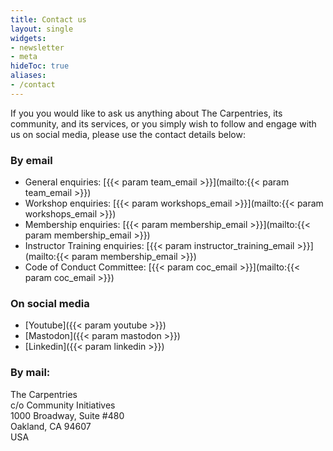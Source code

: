 ```yaml
---
title: Contact us
layout: single
widgets:
- newsletter
- meta
hideToc: true
aliases:
- /contact
---
```


If you you would like to ask us anything about The Carpentries, its community, and its services, or you simply wish to follow and engage with us on social media, please use the contact details below:

### By email 

* General enquiries: [{{< param team_email >}}](mailto:{{< param team_email >}})
* Workshop enquiries: [{{< param workshops_email >}}](mailto:{{< param workshops_email >}})
* Membership enquiries: [{{< param membership_email >}}](mailto:{{< param membership_email >}})
* Instructor Training enquiries: [{{< param instructor_training_email >}}](mailto:{{< param membership_email >}})
* Code of Conduct Committee: [{{< param coc_email >}}](mailto:{{< param coc_email >}})

### On social media

* [Youtube]({{< param youtube >}})
* [Mastodon]({{< param mastodon >}})
* [Linkedin]({{< param linkedin >}})


### By mail:

The Carpentries\
c/o Community Initiatives\
1000 Broadway, Suite #480\
Oakland, CA 94607\
USA
